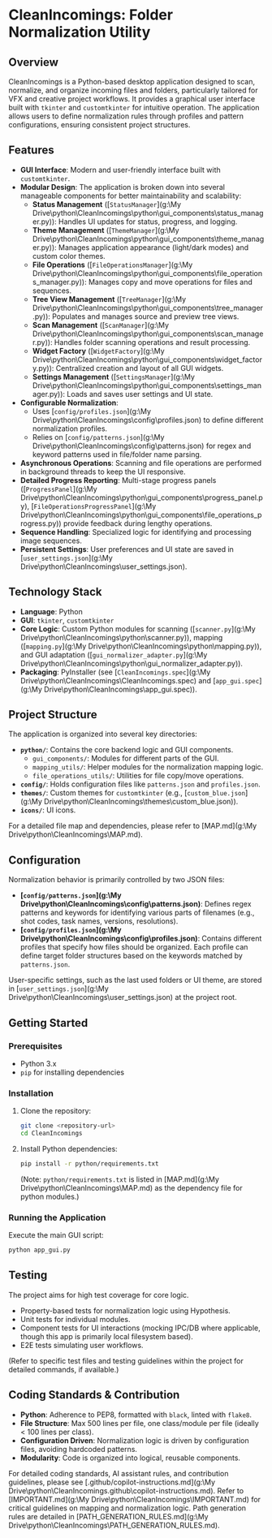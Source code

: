 # CleanIncomings: Folder Normalization Utility

## Overview

CleanIncomings is a Python-based desktop application designed to scan, normalize, and organize incoming files and folders, particularly tailored for VFX and creative project workflows. It provides a graphical user interface built with `tkinter` and `customtkinter` for intuitive operation. The application allows users to define normalization rules through profiles and pattern configurations, ensuring consistent project structures.

## Features

*   **GUI Interface**: Modern and user-friendly interface built with `customtkinter`.
*   **Modular Design**: The application is broken down into several manageable components for better maintainability and scalability:
    *   **Status Management** ([`StatusManager`](g:\My Drive\python\CleanIncomings\python\gui_components\status_manager.py)): Handles UI updates for status, progress, and logging.
    *   **Theme Management** ([`ThemeManager`](g:\My Drive\python\CleanIncomings\python\gui_components\theme_manager.py)): Manages application appearance (light/dark modes) and custom color themes.
    *   **File Operations** ([`FileOperationsManager`](g:\My Drive\python\CleanIncomings\python\gui_components\file_operations_manager.py)): Manages copy and move operations for files and sequences.
    *   **Tree View Management** ([`TreeManager`](g:\My Drive\python\CleanIncomings\python\gui_components\tree_manager.py)): Populates and manages source and preview tree views.
    *   **Scan Management** ([`ScanManager`](g:\My Drive\python\CleanIncomings\python\gui_components\scan_manager.py)): Handles folder scanning operations and result processing.
    *   **Widget Factory** ([`WidgetFactory`](g:\My Drive\python\CleanIncomings\python\gui_components\widget_factory.py)): Centralized creation and layout of all GUI widgets.
    *   **Settings Management** ([`SettingsManager`](g:\My Drive\python\CleanIncomings\python\gui_components\settings_manager.py)): Loads and saves user settings and UI state.
*   **Configurable Normalization**:
    *   Uses [`config/profiles.json`](g:\My Drive\python\CleanIncomings\config\profiles.json) to define different normalization profiles.
    *   Relies on [`config/patterns.json`](g:\My Drive\python\CleanIncomings\config\patterns.json) for regex and keyword patterns used in file/folder name parsing.
*   **Asynchronous Operations**: Scanning and file operations are performed in background threads to keep the UI responsive.
*   **Detailed Progress Reporting**: Multi-stage progress panels ([`ProgressPanel`](g:\My Drive\python\CleanIncomings\python\gui_components\progress_panel.py), [`FileOperationsProgressPanel`](g:\My Drive\python\CleanIncomings\python\gui_components\file_operations_progress.py)) provide feedback during lengthy operations.
*   **Sequence Handling**: Specialized logic for identifying and processing image sequences.
*   **Persistent Settings**: User preferences and UI state are saved in [`user_settings.json`](g:\My Drive\python\CleanIncomings\user_settings.json).

## Technology Stack

*   **Language**: Python
*   **GUI**: `tkinter`, `customtkinter`
*   **Core Logic**: Custom Python modules for scanning ([`scanner.py`](g:\My Drive\python\CleanIncomings\python\scanner.py)), mapping ([`mapping.py`](g:\My Drive\python\CleanIncomings\python\mapping.py)), and GUI adaptation ([`gui_normalizer_adapter.py`](g:\My Drive\python\CleanIncomings\python\gui_normalizer_adapter.py)).
*   **Packaging**: PyInstaller (see [`CleanIncomings.spec`](g:\My Drive\python\CleanIncomings\CleanIncomings.spec) and [`app_gui.spec`](g:\My Drive\python\CleanIncomings\app_gui.spec)).

## Project Structure

The application is organized into several key directories:

*   **`python/`**: Contains the core backend logic and GUI components.
    *   `gui_components/`: Modules for different parts of the GUI.
    *   `mapping_utils/`: Helper modules for the normalization mapping logic.
    *   `file_operations_utils/`: Utilities for file copy/move operations.
*   **`config/`**: Holds configuration files like `patterns.json` and `profiles.json`.
*   **`themes/`**: Custom themes for `customtkinter` (e.g., [`custom_blue.json`](g:\My Drive\python\CleanIncomings\themes\custom_blue.json)).
*   **`icons/`**: UI icons.

For a detailed file map and dependencies, please refer to [MAP.md](g:\My Drive\python\CleanIncomings\MAP.md).

## Configuration

Normalization behavior is primarily controlled by two JSON files:

*   **[`config/patterns.json`](g:\My Drive\python\CleanIncomings\config\patterns.json)**: Defines regex patterns and keywords for identifying various parts of filenames (e.g., shot codes, task names, versions, resolutions).
*   **[`config/profiles.json`](g:\My Drive\python\CleanIncomings\config\profiles.json)**: Contains different profiles that specify how files should be organized. Each profile can define target folder structures based on the keywords matched by `patterns.json`.

User-specific settings, such as the last used folders or UI theme, are stored in [`user_settings.json`](g:\My Drive\python\CleanIncomings\user_settings.json) at the project root.

## Getting Started

### Prerequisites

*   Python 3.x
*   `pip` for installing dependencies

### Installation

1.  Clone the repository:
    ```sh
    git clone <repository-url>
    cd CleanIncomings
    ```
2.  Install Python dependencies:
    ```sh
    pip install -r python/requirements.txt
    ```
    (Note: `python/requirements.txt` is listed in [MAP.md](g:\My Drive\python\CleanIncomings\MAP.md) as the dependency file for python modules.)

### Running the Application

Execute the main GUI script:

```sh
python app_gui.py
```

## Testing

The project aims for high test coverage for core logic.
*   Property-based tests for normalization logic using Hypothesis.
*   Unit tests for individual modules.
*   Component tests for UI interactions (mocking IPC/DB where applicable, though this app is primarily local filesystem based).
*   E2E tests simulating user workflows.

(Refer to specific test files and testing guidelines within the project for detailed commands, if available.)

## Coding Standards & Contribution

*   **Python**: Adherence to PEP8, formatted with `black`, linted with `flake8`.
*   **File Structure**: Max 500 lines per file, one class/module per file (ideally < 100 lines per class).
*   **Configuration Driven**: Normalization logic is driven by configuration files, avoiding hardcoded patterns.
*   **Modularity**: Code is organized into logical, reusable components.

For detailed coding standards, AI assistant rules, and contribution guidelines, please see [.github/copilot-instructions.md](g:\My Drive\python\CleanIncomings\.github\copilot-instructions.md).
Refer to [IMPORTANT.md](g:\My Drive\python\CleanIncomings\IMPORTANT.md) for critical guidelines on mapping and normalization logic.
Path generation rules are detailed in [PATH_GENERATION_RULES.md](g:\My Drive\python\CleanIncomings\PATH_GENERATION_RULES.md).